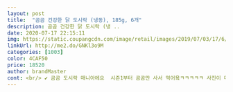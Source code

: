 ```yaml
---
layout: post 
title:  "곰곰 건강한 닭 도시락 (냉동), 185g, 6개" 
description: 곰곰 건강한 닭 도시락 (냉 ..
date: 2020-07-17 22:15:11 
img: https://static.coupangcdn.com/image/retail/images/2019/07/03/17/6/ed3d3bcc-0308-4023-8b61-ad8be9447647.jpg 
linkUrl: http://me2.do/GNKl3o9M 
categories: [1003] 
color: 4CAF50 
price: 18520 
author: brandMaster 
cont: <br/> ✔️ 곰곰 도시락 매니아에요  시즌1부터 곰곰만 사서 먹어욬ㅋㅋㅋㅋㅋ 사진이 매번 다르죠? 체중관리때 먹느라 사진이 매번 달라요<br/>✔️ 마지막에 다 먹고 난 사진이 국물인지 기름인지 모르겠지만 다이어터들은 주목해시고 구매하시길^^<br/>건강챙기며 도시락 드시고 싶은 분께 강추드리고요.<br/> 개인적으로 재구매 할 예정입니다.<br/><br/>곰곰닭 도시락 계속 만들어 주실꺼죠?  제가 계속 구매할게요ㅜㅜ 생산 중단 하지말아주세여!!!!!!!!!<br/>꾸준히 다이어트 식단 먹어왔으면 괜찮을텐데<br/>닭에는 핫소스가 맛있어요 하나도 안 맵고 미트볼 느낌나요<br/>도시락 아래에 소스가 깔려있으니<br/>맛은 별로.<br/>.<br/>기대 안 하는게 좋아요<br/>박스채로 냉동실에 넣지는 마세요<br/>밥 도시락부터 드시는걸 추천드립니다<br/>사진은 오자마자 제가 파란색을 하나 먹어서 한개가 없는데 일단 다른 도시락과는 다르게 흰밥이 아니고 잡곡밥 현미밥 등 영양가 높은 밥이 들어있고 반찬도 편의점 도시락이랑 맛이 확연히 다릅니다.<br/> 바로 만들어서 먹는 맛이 나고 기존 편의점 도시락보다 훨씬 신선하고 맛이 더 좋습니다.<br/> 신선한 야채도 들어있어서 이런 도시락이면 몸도 좋아질 것 같고 안심이 되더라고요.<br/> 먹기전에 찍었으면 좋았겠지만 맛이 좋아서 깔끔히 다 먹은 사진 밖에 없네요.<br/><br/>스타트는 일단  닭가슴살 샐러드나<br/>시즌1은 콩범벅이예요 2는 좀 덜한데<br/>아무래도 저칼로리다 보니? 심심하네요 닭고기는 짭짤합니다<br/>오리엔탈 소스, 토마토 핫소스가 들어있는데<br/> 
---
```

 